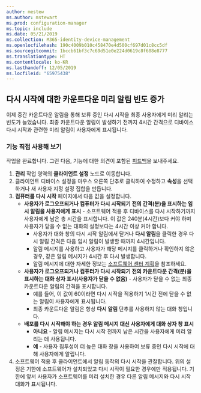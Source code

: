 ```yaml
---
author: mestew
ms.author: mstewart
ms.prod: configuration-manager
ms.topic: include
ms.date: 05/21/2019
ms.collection: M365-identity-device-management
ms.openlocfilehash: 190c4009b010c458470e4d500cf697d01c8cc5df
ms.sourcegitcommit: 1bccb61bf3c7c69d51e0e224d0619c8f608e8777
ms.translationtype: HT
ms.contentlocale: ko-KR
ms.lasthandoff: 12/05/2019
ms.locfileid: "65975438"
---
```

## <a name="bkmk_restart"></a> 다시 시작에 대한 카운트다운 미리 알림 빈도 증가
<!--3976435-->
이제 중간 카운트다운 알림을 통해 보류 중인 다시 시작을 최종 사용자에게 미리 알리는 빈도가 늘었습니다. 최종 카운트다운 알림이 발생하기 전까지 4시간 간격으로 디바이스 다시 시작과 관련한 미리 알림이 사용자에게 표시됩니다.

### <a name="try-it-out"></a>기능 직접 사용해 보기

작업을 완료합니다. 그런 다음, 기능에 대한 의견이 포함된 [피드백](/sccm/core/understand/find-help#product-feedback)을 보내주세요.

1. **관리** 작업 영역의 **클라이언트 설정** 노드로 이동합니다.
2. 클라이언트 디바이스 설정을 마우스 오른쪽 단추로 클릭하여 수정하고 **속성**을 선택하거나 새 사용자 지정 설정 집합을 만듭니다.
3. **컴퓨터를 다시 시작** 페이지에서 다음 값을 설정합니다.
   - **사용자가 로그오프되거나 컴퓨터가 다시 시작되기 전의 간격(분)을 표시하는 임시 알림을 사용자에게 표시** - 소프트웨어 적용 후 디바이스를 다시 시작하기까지 사용자에게 남은 총 시간을 표시합니다. 이 값은 240분(4시간)보다 커야 하며 사용자가 닫을 수 없는 대화의 설정보다는 4시간 이상 커야 합니다.
      - 사용자가 대화 창의 다시 시작 알림에서 닫거나 **다시 알림**을 클릭한 경우 다시 알림 간격은 다음 임시 알림이 발생할 때까지 4시간입니다.
      - 알림 메시지를 사용하고 사용자가 해당 메시지를 클릭하거나 확인하지 않은 경우, 같은 알림 메시지가 4시간 후 다시 발생합니다. 
      - 알림 메시지에 대한 자세한 정보는 [소프트웨어 센터 계획](/sccm/apps/plan-design/plan-for-software-center#bkmk_impact)을 참조하세요.
   - **사용자가 로그오프되거나 컴퓨터가 다시 시작되기 전의 카운트다운 간격(분)을 표시하는 대화 상자 표시(사용자가 닫을 수 없음)** - 사용자가 닫을 수 없는 최종 카운트다운 알림의 간격을 표시합니다. 
      - 예를 들어, 이 값이 60이라면 다시 시작을 적용하기 1시간 전에 닫을 수 없는 알림이 사용자에게 표시됩니다. 
      - 최종 카운트다운 알림은 항상 **다시 알림** 단추를 사용하지 않는 대화 창입니다.
   - **배포를 다시 시작해야 하는 경우 알림 메시지 대신 사용자에게 대화 상자 창 표시** 
      - **아니요** - 알림 메시지는 다시 시작 전까지 남은 시간을 사용자에게 미리 알리는 데 사용됩니다.
      -  **예** - 사용자 침투성이 더 높은 대화 창을 사용하여 보류 중인 다시 시작에 대해 사용자에게 알립니다.
4. 소프트웨어 적용 후 클라이언트에서 알림 동작의 다시 시작을 관찰합니다. 위의 설정은 기한에 소프트웨어가 설치되었고 다시 시작이 필요한 경우에만 적용됩니다. 기한에 앞서 사용자가 소프트웨어를 미리 설치한 경우 다른 알림 메시지와 다시 시작 대화가 표시됩니다.
